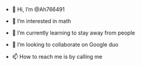 - 👋 Hi, I’m @Ah766491
- 👀 I’m interested in math

- 🌱 I’m currently learning to stay away from people
- 💞️ I’m looking to collaborate on Google duo

- 📫 How to reach me is by calling me


<!---
Ah766491/Ah766491 is a ✨ special ✨ repository because its `README.md` (this file) appears on your GitHub profile.
You can click the Preview link to take a look at your changes.
--->
